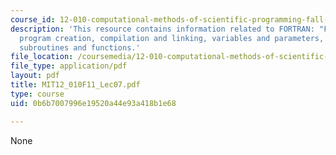 ```yaml
---
course_id: 12-010-computational-methods-of-scientific-programming-fall-2011
description: 'This resource contains information related to FORTRAN: "Formula Translation",
  program creation, compilation and linking, variables and parameters, flow control,
  subroutines and functions.'
file_location: /coursemedia/12-010-computational-methods-of-scientific-programming-fall-2011/0b6b7007996e19520a44e93a418b1e68_MIT12_010F11_Lec07.pdf
file_type: application/pdf
layout: pdf
title: MIT12_010F11_Lec07.pdf
type: course
uid: 0b6b7007996e19520a44e93a418b1e68

---
```

None